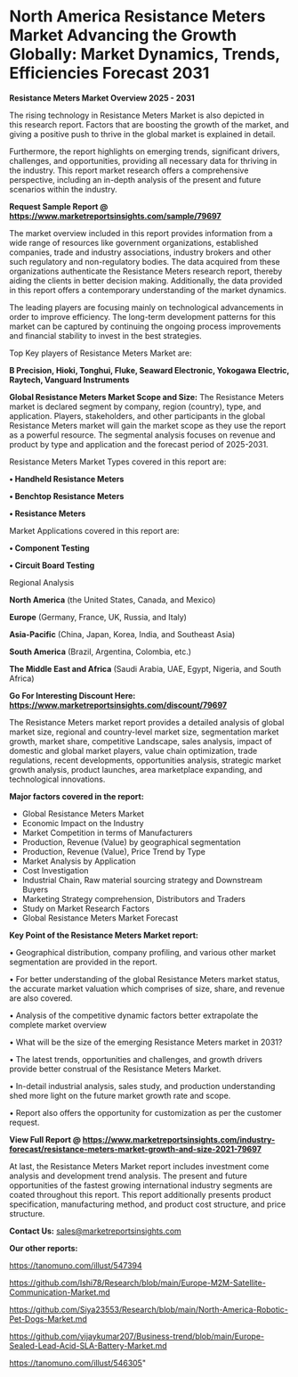 # North America Resistance Meters Market Advancing the Growth Globally: Market Dynamics, Trends, Efficiencies Forecast 2031

<Strong> Resistance Meters Market Overview 2025 - 2031</strong>

The rising technology in Resistance Meters Market is also depicted in this research report. Factors that are boosting the growth of the market, and giving a positive push to thrive in the global market is explained in detail.

Furthermore, the report highlights on emerging trends, significant drivers, challenges, and opportunities, providing all necessary data for thriving in the industry. This report market research offers a comprehensive perspective, including an in-depth analysis of the present and future scenarios within the industry.

<strong>Request Sample Report @ <a href=https://www.marketreportsinsights.com/sample/79697>https://www.marketreportsinsights.com/sample/79697</a></strong>

The market overview included in this report provides information from a wide range of resources like government organizations, established companies, trade and industry associations, industry brokers and other such regulatory and non-regulatory bodies. The data acquired from these organizations authenticate the Resistance Meters research report, thereby aiding the clients in better decision making. Additionally, the data provided in this report offers a contemporary understanding of the market dynamics.

The leading players are focusing mainly on technological advancements in order to improve efficiency. The long-term development patterns for this market can be captured by continuing the ongoing process improvements and financial stability to invest in the best strategies.

Top Key players of Resistance Meters Market are:

<strong>B Precision, Hioki, Tonghui, Fluke, Seaward Electronic, Yokogawa Electric, Raytech, Vanguard Instruments</strong>

<strong><b>Global Resistance Meters Market Scope and Size:</b></strong>
The Resistance Meters market is declared segment by company, region (country), type, and application. Players, stakeholders, and other participants in the global Resistance Meters market will gain the market scope as they use the report as a powerful resource. The segmental analysis focuses on revenue and product by type and application and the forecast period of 2025-2031.

Resistance Meters Market Types covered in this report are:

<strong>• Handheld Resistance Meters

• Benchtop Resistance Meters

• Resistance Meters</strong>

Market Applications covered in this report are:

<strong>• Component Testing

• Circuit Board Testing</strong> 

Regional Analysis

<strong>North America</strong> (the United States, Canada, and Mexico)

<strong>Europe</strong> (Germany, France, UK, Russia, and Italy)

<strong>Asia-Pacific</strong> (China, Japan, Korea, India, and Southeast Asia)

<strong>South America</strong> (Brazil, Argentina, Colombia, etc.)

<strong>The Middle East and Africa</strong> (Saudi Arabia, UAE, Egypt, Nigeria, and South Africa)

<strong>Go For Interesting Discount Here: <a href=https://www.marketreportsinsights.com/discount/79697>https://www.marketreportsinsights.com/discount/79697</a></strong>

The Resistance Meters market report provides a detailed analysis of global market size, regional and country-level market size, segmentation market growth, market share, competitive Landscape, sales analysis, impact of domestic and global market players, value chain optimization, trade regulations, recent developments, opportunities analysis, strategic market growth analysis, product launches, area marketplace expanding, and technological innovations.

<strong><b>Major factors covered in the report:</b></strong>
<ul>
  <li>Global Resistance Meters Market </li>
  <li>Economic Impact on the Industry</li>
  <li>Market Competition in terms of Manufacturers</li>
  <li>Production, Revenue (Value) by geographical segmentation</li>
  <li>Production, Revenue (Value), Price Trend by Type</li>
  <li>Market Analysis by Application</li>
  <li>Cost Investigation</li>
  <li>Industrial Chain, Raw material sourcing strategy and Downstream Buyers</li>
  <li>Marketing Strategy comprehension, Distributors and Traders</li>
  <li>Study on Market Research Factors</li>
  <li>Global Resistance Meters Market Forecast</li>
</ul>

<strong><b>Key Point of the Resistance Meters Market report:</b></strong>

• Geographical distribution, company profiling, and various other market segmentation are provided in the report.

• For better understanding of the global Resistance Meters market status, the accurate market valuation which comprises of size, share, and revenue are also covered.

• Analysis of the competitive dynamic factors better extrapolate the complete market overview

• What will be the size of the emerging Resistance Meters market in 2031?

• The latest trends, opportunities and challenges, and growth drivers provide better construal of the Resistance Meters Market.

• In-detail industrial analysis, sales study, and production understanding shed more light on the future market growth rate and scope.

• Report also offers the opportunity for customization as per the customer request.

<strong><b>View Full Report @ <a href=https://www.marketreportsinsights.com/industry-forecast/resistance-meters-market-growth-and-size-2021-79697>https://www.marketreportsinsights.com/industry-forecast/resistance-meters-market-growth-and-size-2021-79697</a></b></strong>


At last, the Resistance Meters Market report includes investment come analysis and development trend analysis. The present and future opportunities of the fastest growing international industry segments are coated throughout this report. This report additionally presents product specification, manufacturing method, and product cost structure, and price structure.

<strong>Contact Us:</strong>
sales@marketreportsinsights.com

<strong>Our other reports:</strong>

<a href=https://tanomuno.com/illust/547394>https://tanomuno.com/illust/547394</a>

<a href=https://github.com/Ishi78/Research/blob/main/Europe-M2M-Satellite-Communication-Market.md>https://github.com/Ishi78/Research/blob/main/Europe-M2M-Satellite-Communication-Market.md</a>

<a href=https://github.com/Siya23553/Research/blob/main/North-America-Robotic-Pet-Dogs-Market.md>https://github.com/Siya23553/Research/blob/main/North-America-Robotic-Pet-Dogs-Market.md</a>

<a href=https://github.com/vijaykumar207/Business-trend/blob/main/Europe-Sealed-Lead-Acid-SLA-Battery-Market.md>https://github.com/vijaykumar207/Business-trend/blob/main/Europe-Sealed-Lead-Acid-SLA-Battery-Market.md</a>

<a href=https://tanomuno.com/illust/546305>https://tanomuno.com/illust/546305</a>"
